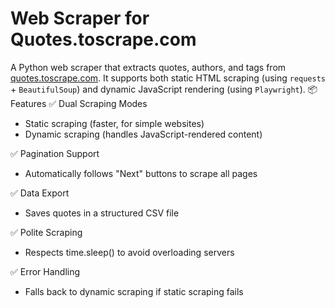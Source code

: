 # Web Scraper for Quotes.toscrape.com
A Python web scraper that extracts quotes, authors, and tags from [quotes.toscrape.com](https://quotes.toscrape.com/). It supports both static HTML scraping (using `requests` + `BeautifulSoup`) and dynamic JavaScript rendering (using `Playwright`).
📦 Features
✅ Dual Scraping Modes
- Static scraping (faster, for simple websites)
- Dynamic scraping (handles JavaScript-rendered content)

✅ Pagination Support

- Automatically follows "Next" buttons to scrape all pages

✅ Data Export
- Saves quotes in a structured CSV file

✅ Polite Scraping
- Respects time.sleep() to avoid overloading servers

✅ Error Handling
- Falls back to dynamic scraping if static scraping fails
